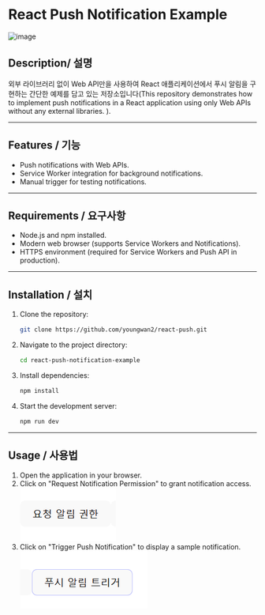 # React Push Notification Example
![image](https://github.com/user-attachments/assets/2c113592-a7fb-478b-9d35-c59b5c4be513)


## Description/ 설명
외부 라이브러리 없이 Web API만을 사용하여 React 애플리케이션에서 푸시 알림을 구현하는 간단한 예제를 담고 있는 저장소입니다(This repository demonstrates how to implement push notifications in a React application using only Web APIs without any external libraries. ).

---

## Features / 기능
- Push notifications with Web APIs.
- Service Worker integration for background notifications.
- Manual trigger for testing notifications.

---

## Requirements / 요구사항
- Node.js and npm installed.
- Modern web browser (supports Service Workers and Notifications).
- HTTPS environment (required for Service Workers and Push API in production).

---

## Installation / 설치
1. Clone the repository:
   ```bash
   git clone https://github.com/youngwan2/react-push.git
   ```

2. Navigate to the project directory:
   ```bash
   cd react-push-notification-example
   ```

3. Install dependencies:
   ```bash
   npm install
   ```

4. Start the development server:
   ```bash
   npm run dev
   ```

---

## Usage / 사용법
1. Open the application in your browser.
2. Click on "Request Notification Permission" to grant notification access.
 ![alt text](image.png)
3. Click on "Trigger Push Notification" to display a sample notification.
![alt text](image-1.png)
